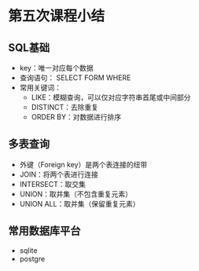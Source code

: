 # 第五次课程小结  

## SQL基础
* key：唯一对应每个数据  
* 查询语句： SELECT FORM WHERE
* 常用关键词：
    * LIKE：模糊查询，可以仅对应字符串首尾或中间部分
    * DISTINCT：去除重复
    * ORDER BY：对数据进行排序
## 多表查询
* 外键（Foreign key）是两个表连接的纽带
* JOIN：将两个表进行连接
* INTERSECT：取交集
* UNION：取并集（不包含重复元素）
* UNION ALL：取并集（保留重复元素）

## 常用数据库平台
* sqlite
* postgre

